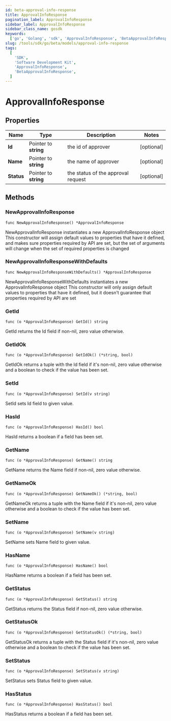 ```yaml
---
id: beta-approval-info-response
title: ApprovalInfoResponse
pagination_label: ApprovalInfoResponse
sidebar_label: ApprovalInfoResponse
sidebar_class_name: gosdk
keywords:
  ['go', 'Golang', 'sdk', 'ApprovalInfoResponse', 'BetaApprovalInfoResponse']
slug: /tools/sdk/go/beta/models/approval-info-response
tags:
  [
    'SDK',
    'Software Development Kit',
    'ApprovalInfoResponse',
    'BetaApprovalInfoResponse',
  ]
---
```


# ApprovalInfoResponse

## Properties

| Name | Type | Description | Notes |
| --- | --- | --- | --- |
| **Id** | Pointer to **string** | the id of approver | [optional] |
| **Name** | Pointer to **string** | the name of approver | [optional] |
| **Status** | Pointer to **string** | the status of the approval request | [optional] |

## Methods

### NewApprovalInfoResponse

`func NewApprovalInfoResponse() *ApprovalInfoResponse`

NewApprovalInfoResponse instantiates a new ApprovalInfoResponse object This constructor will assign default values to properties that have it defined, and makes sure properties required by API are set, but the set of arguments will change when the set of required properties is changed

### NewApprovalInfoResponseWithDefaults

`func NewApprovalInfoResponseWithDefaults() *ApprovalInfoResponse`

NewApprovalInfoResponseWithDefaults instantiates a new ApprovalInfoResponse object This constructor will only assign default values to properties that have it defined, but it doesn't guarantee that properties required by API are set

### GetId

`func (o *ApprovalInfoResponse) GetId() string`

GetId returns the Id field if non-nil, zero value otherwise.

### GetIdOk

`func (o *ApprovalInfoResponse) GetIdOk() (*string, bool)`

GetIdOk returns a tuple with the Id field if it's non-nil, zero value otherwise and a boolean to check if the value has been set.

### SetId

`func (o *ApprovalInfoResponse) SetId(v string)`

SetId sets Id field to given value.

### HasId

`func (o *ApprovalInfoResponse) HasId() bool`

HasId returns a boolean if a field has been set.

### GetName

`func (o *ApprovalInfoResponse) GetName() string`

GetName returns the Name field if non-nil, zero value otherwise.

### GetNameOk

`func (o *ApprovalInfoResponse) GetNameOk() (*string, bool)`

GetNameOk returns a tuple with the Name field if it's non-nil, zero value otherwise and a boolean to check if the value has been set.

### SetName

`func (o *ApprovalInfoResponse) SetName(v string)`

SetName sets Name field to given value.

### HasName

`func (o *ApprovalInfoResponse) HasName() bool`

HasName returns a boolean if a field has been set.

### GetStatus

`func (o *ApprovalInfoResponse) GetStatus() string`

GetStatus returns the Status field if non-nil, zero value otherwise.

### GetStatusOk

`func (o *ApprovalInfoResponse) GetStatusOk() (*string, bool)`

GetStatusOk returns a tuple with the Status field if it's non-nil, zero value otherwise and a boolean to check if the value has been set.

### SetStatus

`func (o *ApprovalInfoResponse) SetStatus(v string)`

SetStatus sets Status field to given value.

### HasStatus

`func (o *ApprovalInfoResponse) HasStatus() bool`

HasStatus returns a boolean if a field has been set.
